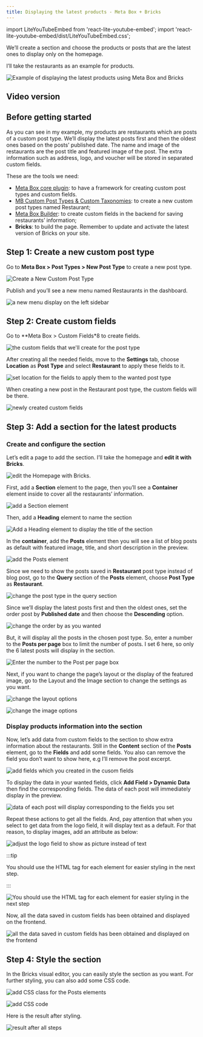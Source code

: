 ```yaml
---
title: Displaying the latest products - Meta Box + Bricks
---
```

import LiteYouTubeEmbed from 'react-lite-youtube-embed';
import 'react-lite-youtube-embed/dist/LiteYouTubeEmbed.css';

We’ll create a section and choose the products or posts that are the latest ones to display only on the homepage.

I’ll take the restaurants as an example for products.

![Example of displaying the latest products using Meta Box and Bricks](https://i.imgur.com/c5ujBZH.png)

## Video version

<LiteYouTubeEmbed id='ThRnmpJgROE' />

## Before getting started

As you can see in my example, my products are restaurants which are posts of a custom post type. We’ll display the latest posts first and then the oldest ones based on the posts’ published date. The name and image of the restaurants are the post title and featured image of the post. The extra information such as address, logo, and voucher will be stored in separated custom fields.

These are the tools we need:

* [Meta Box core plugin](https://wordpress.org/plugins/meta-box/): to have a framework for creating custom post types and custom fields.
* [MB Custom Post Types & Custom Taxonomies](https://metabox.io/plugins/custom-post-type/): to create a new custom post types named Restaurant;
* [Meta Box Builder](https://metabox.io/plugins/meta-box-builder/): to create custom fields in the backend for saving restaurants’ information;
* **Bricks**: to build the page. Remember to update and activate the latest version of Bricks on your site.

## Step 1: Create a new custom post type

Go to **Meta Box > Post Types > New Post Type** to create a new post type.

![Create a New Custom Post Type](https://i.imgur.com/KysSnCO.png)

Publish and you’ll see a new menu named Restaurants in the dashboard.

![a new menu display on the left sidebar](https://i.imgur.com/zwO4Ahp.png)

## Step 2: Create custom fields

Go to **Meta Box > Custom Fields*8 to create fields.

![the custom fields that we'll create for the post type](https://i.imgur.com/WqQ0AkW.png)

After creating all the needed fields, move to the **Settings** tab, choose **Location** as **Post Type** and select **Restaurant** to apply these fields to it.

![set location for the fields to apply them to the wanted post type](https://i.imgur.com/nvYip9J.png)

When creating a new post in the Restaurant post type, the custom fields will be there.

![newly created custom fields](https://i.imgur.com/VKHeWA1.png)

## Step 3: Add a section for the latest products

### Create and configure the section

Let’s edit a page to add the section. I’ll take the homepage and **edit it with Bricks**.

![edit the Homepage with Bricks.](https://i.imgur.com/ouz94cl.png)

First, add a **Section** element to the page, then you’ll see a **Container** element inside to cover all the restaurants’ information.

![add a Section element](https://i.imgur.com/sV8cG5I.png)

Then, add a **Heading** element to name the section

![Add a Heading element to display the title of the section](https://i.imgur.com/ujQwD1H.png)

In the **container**, add the **Posts** element then you will see a list of blog posts as default with featured image, title, and short description in the preview.

![add the Posts element](https://i.imgur.com/aYZz9TF.png)

Since we need to show the posts saved in **Restaurant** post type instead of blog post, go to the **Query** section of the **Posts** element, choose **Post Type** as **Restaurant**.

![change the post type in the query section](https://i.imgur.com/eNTK7H9.png)

Since we’ll display the latest posts first and then the oldest ones, set the order post by **Published date** and then choose the **Descending** option.

![change the order by as you wanted](https://i.imgur.com/y1sFh5H.png)

But, it will display all the posts in the chosen post type. So, enter a number to the **Posts per page** box to limit the number of posts. I set 6 here, so only the 6 latest posts will display in the section.

![Enter the number to the Post per page box](https://i.imgur.com/yNuz9TK.png)

Next, if you want to change the page’s layout or the display of the featured image, go to the Layout and the Image section to change the settings as you want.

![change the layout options](https://i.imgur.com/Oz1MhPE.png)

![change the image options](https://i.imgur.com/2CKWlmP.png)

### Display products information into the section

Now, let’s add data from custom fields to the section to show extra information about the restaurants. Still in the **Content** section of the **Posts** element, go to the **Fields** and add some fields. You also can remove the field you don’t want to show here, e.g I’ll remove the post excerpt.

![add fields which you created in the cusom fields](https://i.imgur.com/h6DKlD1.png)

To display the data in your wanted fields, click **Add Field > Dynamic Data** then find the corresponding fields. The data of each post will immediately display in the preview.

![data of each post will display corresponding to the fields you set](https://i.imgur.com/gXk0Cs5.gif)

Repeat these actions to get all the fields. And, pay attention that when you select to get data from the logo field, it will display text as a default. For that reason, to display images, add an attribute as below:

![adjust the logo field to show as picture instead of text](https://i.imgur.com/PM6Hgtn.png)


:::tip

You should use the HTML tag for each element for easier styling in the next step.

:::


![You should use the HTML tag for each element for easier styling in the next step](https://i.imgur.com/l5ID9rP.png)

Now, all the data saved in custom fields has been obtained and displayed on the frontend.

![all the data saved in custom fields has been obtained and displayed on the frontend](https://i.imgur.com/WYMV9q9.png)

## Step 4: Style the section

In the Bricks visual editor, you can easily style the section as you want. For further styling, you can also add some CSS code.

![add CSS class for the Posts elements](https://i.imgur.com/Y0AnxjC.png)

![add CSS code](https://i.imgur.com/SYXlUSC.png)

Here is the result after styling.

![result after all steps](https://i.imgur.com/c5ujBZH.png)
